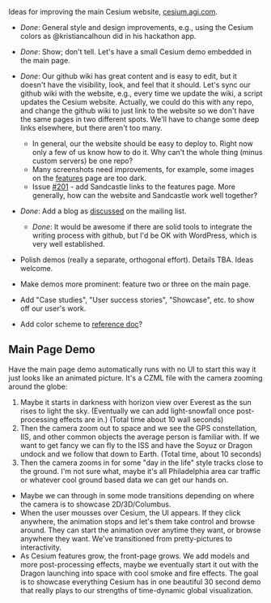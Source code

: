 Ideas for improving the main Cesium website, [cesium.agi.com](http://cesium.agi.com/).

* _Done_: General style and design improvements, e.g., using the Cesium colors as @kristiancalhoun did in his hackathon app.
* _Done_: Show; don't tell.  Let's have a small Cesium demo embedded in the main page.
* _Done_: Our github wiki has great content and is easy to edit, but it doesn't have the visibility, look, and feel that it should.  Let's sync our github wiki with the website, e.g., every time we update the wiki, a script updates the Cesium website.  Actually, we could do this with any repo, and change the github wiki to just link to the website so we don't have the same pages in two different spots.  We'll have to change some deep links elsewhere, but there aren't too many.
   * In general, our the website should be easy to deploy to.  Right now only a few of us know how to do it.  Why can't the whole thing (minus custom servers) be one repo?
   * Many screenshots need improvements, for example, some images on the [features](https://github.com/AnalyticalGraphicsInc/cesium/wiki/Features) page are too dark.
   * Issue [#201](https://github.com/AnalyticalGraphicsInc/cesium/issues/201) - add Sandcastle links to the features page.  More generally, how can the website and Sandcastle work well together?
* _Done_: Add a blog as [discussed](https://groups.google.com/forum/#!topic/cesium-dev/tKul8BPg_DU) on the mailing list.
   * _Done_: It would be awesome if there are solid tools to integrate the writing process with github, but I'd be OK with WordPress, which is very well established.
* Polish demos (really a separate, orthogonal effort).  Details TBA.  Ideas welcome.

* Make demos more prominent: feature two or three on the main page.
* Add "Case studies", "User success stories", "Showcase", etc. to show off our user's work.
* Add color scheme to [reference doc](http://cesium.agi.com/Documentation/)?

## Main Page Demo

Have the main page demo automatically runs with no UI to start this way it just looks like an animated picture.  It's a CZML file with the camera zooming around the globe:

   1. Maybe it starts in darkness with horizon view over Everest as the sun rises to light the sky.  (Eventually we can add light-snowfall once post-processing effects are in.) (Total time about 10 wall seconds)
   2. Then the camera zoom out to space and we see the GPS constellation, IIS, and other common objects the average person is familiar with.  If we want to get fancy we can fly to the ISS and have the Soyuz or Dragon undock and we follow that down to Earth.  (Total time, about 10 seconds)
   3. Then the camera zooms in for some "day in the life" style tracks close to the ground.  I'm not sure what, maybe it's all Philadelphia area car traffic or whatever cool ground based data we can get our hands on.

   * Maybe we can through in some mode transitions depending on where the camera is to showcase 2D/3D/Columbus.
   * When the user mousses over Cesium, the UI appears.  If they click anywhere, the animation stops and let's them take control and browse around.  They can start the animation over anytime they want, or browse anywhere they want.  We've transitioned from pretty-pictures to interactivity.
   * As Cesium features grow, the front-page grows.  We add models and more post-processing effects, maybe we eventually start it out with the Dragon launching into space with cool smoke and fire effects.  The goal is to showcase everything Cesium has in one beautiful 30 second demo that really plays to our strengths of time-dynamic global visualization.
